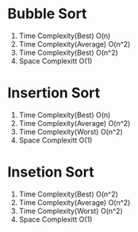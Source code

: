 # Bubble Sort

1. Time Complexity(Best)
   O(n)
2. Time Complexity(Average)
   O(n^2)
3. Time Complexity(Best)
   O(n^2)
4. Space Complexitt
   O(1)

# Insertion Sort

1. Time Complexity(Best)
   O(n)
2. Time Complexity(Average)
   O(n^2)
3. Time Complexity(Worst)
   O(n^2)
4. Space Complexitt
   O(1)

# Insetion Sort

1. Time Complexity(Best)
   O(n^2)
2. Time Complexity(Average)
   O(n^2)
3. Time Complexity(Worst)
   O(n^2)
4. Space Complexitt
   O(1)
